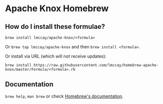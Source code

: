 # Apache Knox Homebrew

## How do I install these formulae?
`brew install lmccay/apache-knox/<formula>`

Or `brew tap lmccay/apache-knox` and then `brew install <formula>`.

Or install via URL (which will not receive updates):

```
brew install https://raw.githubusercontent.com/lmccay/homebrew-apache-knox/master/Formula/<formula>.rb
```

## Documentation
`brew help`, `man brew` or check [Homebrew's documentation](https://docs.brew.sh).
